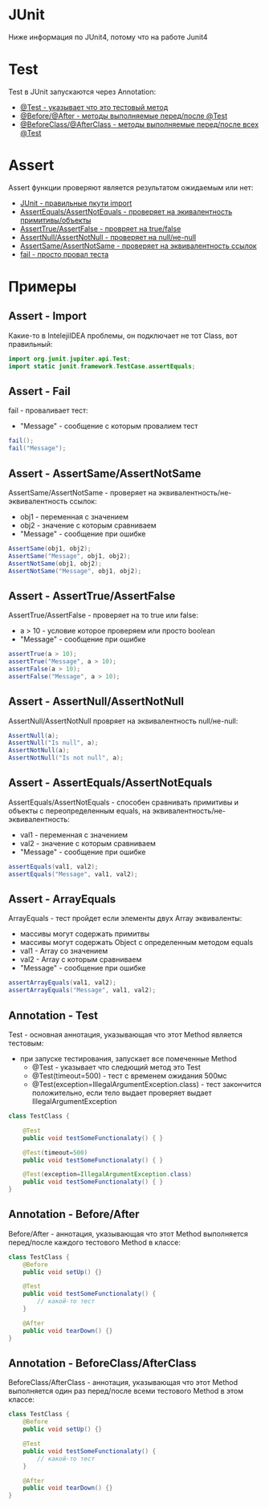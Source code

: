 # JUnit

Ниже информация по JUnit4, потому что на работе Junit4

# Test

Test в JUnit запускаются через Annotation:

-   [@Test - указывает что это тестовый метод](#annotation---test)
-   [@Before/@After - методы выполняемые перед/после @Test](#annotation---before/after)
-   [@BeforeClass/@AfterClass - методы выполняемые перед/после всех @Test](#annotation---beforeclass/afterclass)

# Assert

Assert функции проверяют является результатом ожидаемым или нет:

-   [JUnit - правильные пкути import](#assert---import)
-   [AssertEquals/AssertNotEquals - проверяет на экивалентность примитивы/объекты](#assert---assertequals/assertnotequals)
-   [AssertTrue/AssertFalse - провряет на true/false](#assert---asserttrue/assertfalse)
-   [AssertNull/AssertNotNull - проверяет на null/не-null](#assert---asserttrue/assertfalse)
-   [AssertSame/AssertNotSame - проверяет на эквивалентность ссылок](#assert---assertsame/assertnotsame)
-   [fail - просто провал теста](#assert---fail)

# Примеры

## Assert - Import

Какие-то в IntelejiIDEA проблемы, он подключает не тот Class, вот правильный:

```java
import org.junit.jupiter.api.Test;
import static junit.framework.TestCase.assertEquals;
```

## Assert - Fail

fail - проваливает тест:

-   "Message" - сообщение с которым провалием тест

```java
fail();
fail("Message");
```

## Assert - AssertSame/AssertNotSame

AssertSame/AssertNotSame - проверяет на эквивалентность/не-эквивалентность ссылок:

-   obj1 - переменная с значением
-   obj2 - значение с которым сравниваем
-   "Message" - сообщение при ошибке

```java
AssertSame(obj1, obj2);
AssertSame("Message", obj1, obj2);
AssertNotSame(obj1, obj2);
AssertNotSame("Message", obj1, obj2);
```

## Assert - AssertTrue/AssertFalse

AssertTrue/AssertFalse - проверяет на то true или false:

-   a > 10 - условие которое проверяем или просто boolean
-   "Message" - сообщение при ошибке

```java
assertTrue(a > 10);
assertTrue("Message", a > 10);
assertFalse(a > 10);
assertFalse("Message", a > 10);
```

## Assert - AssertNull/AssertNotNull

AssertNull/AssertNotNull провряет на эквивалентность null/не-null:

```java
AssertNull(a);
AssertNull("Is null", a);
AssertNotNull(a);
AssertNotNull("Is not null", a);
```

## Assert - AssertEquals/AssertNotEquals

AssertEquals/AssertNotEquals - способен сравнивать примитивы и объекты с переопределенным equals, на эквивалентность/не-эквивалентность:

-   val1 - переменная с значением
-   val2 - значение с которым сравниваем
-   "Message" - сообщение при ошибке

```java
assertEquals(val1, val2);
assertEquals("Message", val1, val2);
```

## Assert - ArrayEquals

ArrayEquals - тест пройдет если элементы двух Array эквиваленты:

-   массивы могут содержать примитвы
-   массивы могут содержать Object с определенным методом equals
-   val1 - Array со значением
-   val2 - Array с которым сравниваем
-   "Message" - сообщение при ошибке

```java
assertArrayEquals(val1, val2);
assertArrayEquals("Message", val1, val2);
```

## Annotation - Test

Test - основная аннотация, указывающая что этот Method является тестовым:

-   при запуске тестирования, запускает все помеченные Method
    -   @Test - указывает что следющий метод это Test
    -   @Test(timeout=500) - тест с временем ожидания 500мс
    -   @Test(exception=IllegalArgumentException.class) - тест закончится положительно, если тело выдает проверяет выдает IllegalArgumentException

```java
class TestClass {

    @Test
    public void testSomeFunctionalaty() { }

    @Test(timeout=500)
    public void testSomeFunctionalaty() { }

    @Test(exception=IllegalArgumentException.class)
    public void testSomeFunctionalaty() { }
}
```

## Annotation - Before/After

Before/After - аннотация, указывающая что этот Method выполняется перед/после каждого тестового Method в классе:

```java
class TestClass {
    @Before
    public void setUp() {}

    @Test
    public void testSomeFunctionalaty() {
        // какой-то тест
    }

    @After
    public void tearDown() {}
}
```

## Annotation - BeforeClass/AfterClass

BeforeClass/AfterClass - аннотация, указывающая что этот Method выполняется один раз перед/после всеми тестового Method в этом классе:

```java
class TestClass {
    @Before
    public void setUp() {}

    @Test
    public void testSomeFunctionalaty() {
        // какой-то тест
    }

    @After
    public void tearDown() {}
}
```
